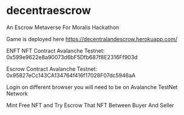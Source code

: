 # decentraescrow
An Escrow Metaverse For Moralis Hackathon

Game is deployed here https://decentralandescrow.herokuapp.com/

ENFT NFT Contract Avalanche Testnet: 0x599e9622e8a90073d6bF5Dfb687f8E2316Ff903d

Escrow Contract Avalanche Testnet: 0x95827eCc143CA134764f416f17028F07dc5946aA

Login on different browser you will need to be on Avalanche TestNet Network

Mint Free NFT and Try Escrow That NFT Between Buyer And Seller
